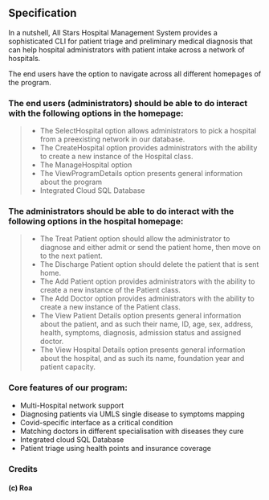 ## Specification

In a nutshell, All Stars Hospital Management System provides a sophisticated CLI 
for patient triage and preliminary medical diagnosis that can help hospital
administrators with patient intake across a network of hospitals.

The end users have the option to navigate across all different homepages of the program.

### The end users (**administrators**) should be able to do interact with the following options in the homepage:

> - The SelectHospital option allows administrators to pick a hospital from a preexisting
    network in our database.
> - The CreateHospital option provides administrators with the ability to create a new instance 
    of the Hospital class.
> - The ManageHospital option
> - The ViewProgramDetails option presents general information about the program 
> - Integrated Cloud SQL Database

### The administrators should be able to do interact with the following options in the hospital homepage:

> - The Treat Patient option should allow the administrator to diagnose and either admit or send the patient home, 
    then move on to the next patient.
> - The Discharge Patient option should delete the patient that is sent home.
> - The Add Patient option provides administrators with the ability to create a new instance
    of the Patient class.
> - The Add Doctor option provides administrators with the ability to create a new instance
    of the Patient class.
> - The View Patient Details option presents general information about the patient, and as such their name,
    ID, age, sex, address, health, symptoms, diagnosis, admission status and assigned doctor.
> - The View Hospital Details option presents general information about the hospital, and as such its name,
foundation year and patient capacity.

### Core features of our program:
- Multi-Hospital network support
- Diagnosing patients via UMLS single disease to symptoms mapping
- Covid-specific interface as a critical condition
- Matching doctors in different specialisation with diseases they cure
- Integrated cloud SQL Database
- Patient triage using health points and insurance coverage

### Credits
#### (c) Roa
